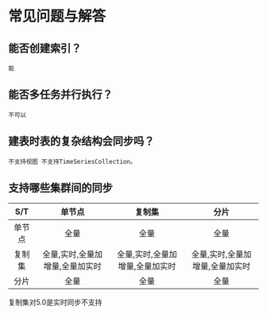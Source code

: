 # 常见问题与解答

## 能否创建索引？

    能

## 能否多任务并行执行？

    不可以


## 建表时表的复杂结构会同步吗？

    不支持视图 不支持TimeSeriesCollection。


## 支持哪些集群间的同步




|   S/T   |单节点  | 复制集   |分片  |
|  :----:  | :----:  |:----: | :----: |
| 单节点  | 全量 |全量 |全量 |
| 复制集  | 全量,实时,全量加增量,全量加实时 | 全量,实时,全量加增量,全量加实时 | 全量,实时,全量加增量,全量加实时 |
| 分片  | 全量 | 全量 | 全量 |


复制集对5.0是实时同步不支持


##


